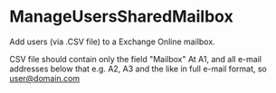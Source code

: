 # ManageUsersSharedMailbox
Add users (via .CSV file) to a Exchange Online mailbox.


CSV file should contain only the field "Mailbox" At A1, and all e-mail addresses below that e.g. A2, A3 and the like in full e-mail format, so user@domain.com
